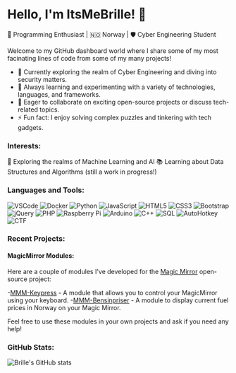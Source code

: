 # Hello, I'm ItsMeBrille! 👋

🚀 Programming Enthusiast | 🇳🇴 Norway | 🛡️ Cyber Engineering Student

Welcome to my GitHub dashboard world where I share some of my most facinating lines of code from some of my many projects!

- 🔭 Currently exploring the realm of Cyber Engineering and diving into security matters.
- 🌱 Always learning and experimenting with a variety of technologies, languages, and frameworks.
- 👯 Eager to collaborate on exciting open-source projects or discuss tech-related topics.
- ⚡ Fun fact: I enjoy solving complex puzzles and tinkering with tech gadgets.

### Interests:

🤖 Exploring the realms of Machine Learning and AI
📚 Learning about Data Structures and Algorithms (still a work in progress!)

### Languages and Tools:

![VSCode](https://img.shields.io/badge/-VSCode-007ACC?style=flat-square&logo=Visual%20Studio%20Code&logoColor=white)
![Docker](https://img.shields.io/badge/-Docker-2496ED?style=flat-square&logo=docker&logoColor=white)
![Python](https://img.shields.io/badge/-Python-3776AB?style=flat-square&logo=python&logoColor=white)
![JavaScript](https://img.shields.io/badge/-JavaScript-F7DF1E?style=flat-square&logo=javascript&logoColor=black)
![HTML5](https://img.shields.io/badge/-HTML5-E34F26?style=flat-square&logo=html5&logoColor=white)
![CSS3](https://img.shields.io/badge/-CSS3-1572B6?style=flat-square&logo=css3&logoColor=white)
![Bootstrap](https://img.shields.io/badge/-Bootstrap-563D7C?style=flat-square&logo=bootstrap&logoColor=white)
![jQuery](https://img.shields.io/badge/-jQuery-0769AD?style=flat-square&logo=jquery&logoColor=white)
![PHP](https://img.shields.io/badge/-PHP-777BB4?style=flat-square&logo=php&logoColor=white)
![Raspberry Pi](https://img.shields.io/badge/-Raspberry%20Pi-C51A4A?style=flat-square&logo=raspberry-pi&logoColor=white)
![Arduino](https://img.shields.io/badge/-Arduino-00979D?style=flat-square&logo=arduino&logoColor=white)
![C++](https://img.shields.io/badge/-C++-00599C?style=flat-square&logo=c%2B%2B&logoColor=white)
![SQL](https://img.shields.io/badge/-SQL-336791?style=flat-square&logo=mysql&logoColor=white)
![AutoHotkey](https://img.shields.io/badge/-AutoHotkey-334455?style=flat-square&logo=autohotkey&logoColor=white)
![CTF](https://img.shields.io/badge/-CTF-000000?style=flat-square&logo=Capture%20The%20Flag&logoColor=white)


### Recent Projects:

#### MagicMirror Modules:

Here are a couple of modules I've developed for the [Magic Mirror](https://magicmirror.builders/) open-source project:

-[MMM-Keypress](https://github.com/ItsMeBrille/MMM-Keypress) - A module that allows you to control your MagicMirror using your keyboard.
-[MMM-Bensinpriser](https://github.com/ItsMeBrille/MMM-Bensinpriser) - A module to display current fuel prices in Norway on your Magic Mirror.

Feel free to use these modules in your own projects and ask if you need any help!

### GitHub Stats:
![Brille's GitHub stats](https://github-readme-stats.vercel.app/api?username=ItsMeBrille&show_icons=true&theme=radical)
